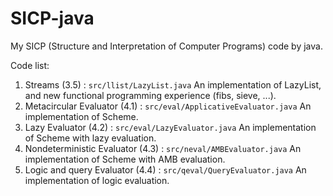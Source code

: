 # SICP-java
My SICP (Structure and Interpretation of Computer Programs) code by java.

Code list:

1. Streams (3.5) : `src/llist/LazyList.java` An implementation of LazyList, and new functional programming experience (fibs, sieve, ...).
2. Metacircular Evaluator (4.1) : `src/eval/ApplicativeEvaluator.java` An implementation of Scheme.
3. Lazy Evaluator (4.2) : `src/eval/LazyEvaluator.java` An implementation of Scheme with lazy evaluation.
4. Nondeterministic Evaluator (4.3) : `src/neval/AMBEvaluator.java` An implementation of Scheme with AMB evaluation.
5. Logic and query Evaluator (4.4) : `src/qeval/QueryEvaluator.java` An implementation of logic evaluation.

